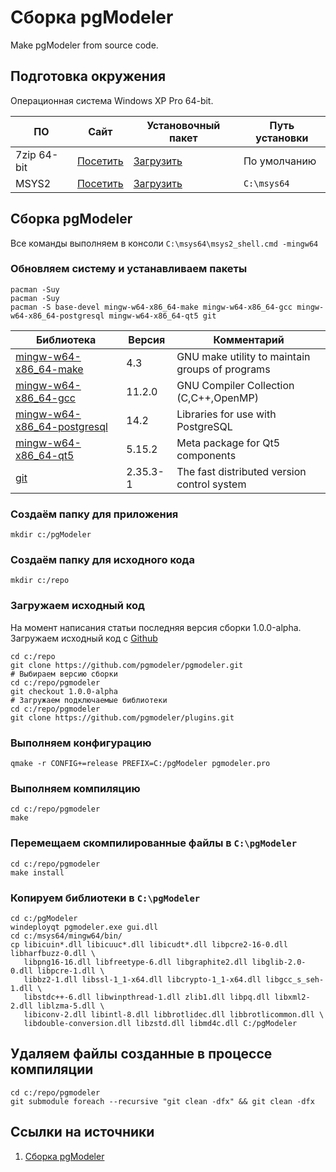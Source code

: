 # Сборка pgModeler
Make pgModeler from source code.

## Подготовка окружения
Операционная система Windows XP Pro 64-bit.

ПО|Сайт|Установочный пакет|Путь установки
---|---|---|---
7zip 64-bit|[Посетить](https://www.7-zip.org/)|[Загрузить](https://www.7-zip.org/a/7z2107-x64.exe)|По умолчанию
MSYS2|[Посетить](https://www.msys2.org/)|[Загрузить](https://github.com/msys2/msys2-installer/releases/download/2022-03-19/msys2-x86_64-20220319.exe)|`C:\msys64`

## Сборка pgModeler
Все команды выполняем в консоли `C:\msys64\msys2_shell.cmd -mingw64`
### Обновляем систему и устанавливаем пакеты
```console
pacman -Suy
pacman -Suy
pacman -S base-devel mingw-w64-x86_64-make mingw-w64-x86_64-gcc mingw-w64-x86_64-postgresql mingw-w64-x86_64-qt5 git
```

| Библиотека | Версия | Комментарий |
|---|---|---|
|[mingw-w64-x86_64-make](https://packages.msys2.org/package/mingw-w64-x86_64-make)|4.3|GNU make utility to maintain groups of programs|
|[mingw-w64-x86_64-gcc](https://packages.msys2.org/package/mingw-w64-x86_64-gcc)|11.2.0|GNU Compiler Collection (C,C++,OpenMP)|
|[mingw-w64-x86_64-postgresql](https://packages.msys2.org/package/mingw-w64-x86_64-postgresql)|14.2|Libraries for use with PostgreSQL|
|[mingw-w64-x86_64-qt5](https://packages.msys2.org/package/mingw-w64-x86_64-qt5)|5.15.2|Meta package for Qt5 components|
|[git](https://packages.msys2.org/base/git)|2.35.3-1|The fast distributed version control system|

### Создаём папку для приложения
```console
mkdir c:/pgModeler
```
### Создаём папку для исходного кода
```console
mkdir c:/repo
```
### Загружаем исходный код
На момент написания статьи последняя версия сборки 1.0.0-alpha.
Загружаем исходный код с [Github](https://github.com/pgmodeler/pgmodeler)
```console
cd c:/repo
git clone https://github.com/pgmodeler/pgmodeler.git
# Выбираем версию сборки
cd c:/repo/pgmodeler
git checkout 1.0.0-alpha
# Загружаем подключаемые библиотеки
cd c:/repo/pgmodeler
git clone https://github.com/pgmodeler/plugins.git
```
### Выполняем конфигурацию
```console
qmake -r CONFIG+=release PREFIX=C:/pgModeler pgmodeler.pro
```
### Выполняем компиляцию
```console
cd c:/repo/pgmodeler
make
```
### Перемещаем скомпилированные файлы в `C:\pgModeler`
```console
cd c:/repo/pgmodeler
make install
```
### Копируем библиотеки в `C:\pgModeler`
```console
cd c:/pgModeler
windeployqt pgmodeler.exe gui.dll
cd c:/msys64/mingw64/bin/
cp libicuin*.dll libicuuc*.dll libicudt*.dll libpcre2-16-0.dll libharfbuzz-0.dll \
   libpng16-16.dll libfreetype-6.dll libgraphite2.dll libglib-2.0-0.dll libpcre-1.dll \
   libbz2-1.dll libssl-1_1-x64.dll libcrypto-1_1-x64.dll libgcc_s_seh-1.dll \
   libstdc++-6.dll libwinpthread-1.dll zlib1.dll libpq.dll libxml2-2.dll liblzma-5.dll \
   libiconv-2.dll libintl-8.dll libbrotlidec.dll libbrotlicommon.dll \
   libdouble-conversion.dll libzstd.dll libmd4c.dll C:/pgModeler
```
## Удаляем файлы созданные в процессе компиляции
```console
cd c:/repo/pgmodeler
git submodule foreach --recursive "git clean -dfx" && git clean -dfx
```
## Ссылки на источники
1. [Сборка pgModeler](https://pgmodeler.io/support/installation)
